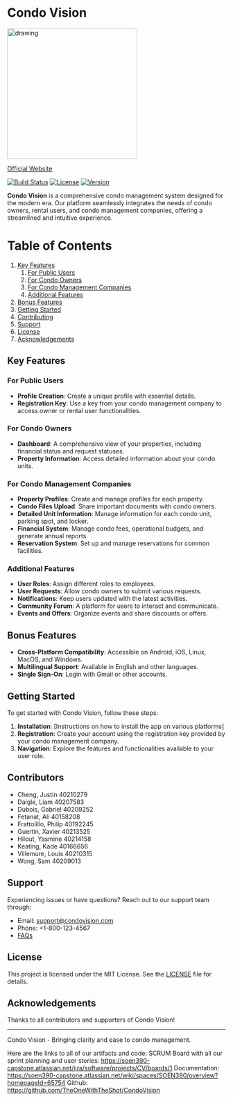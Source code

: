 # Condo Vision
<img src="./public/logoBright.png" alt="drawing" width="300"/>

[Official Website](https://condo-vision.vercel.app/)

[![Build Status](https://img.shields.io/badge/build-passing-brightgreen)](link_to_build_status)
[![License](https://img.shields.io/badge/license-MIT-blue)](link_to_license)
[![Version](https://img.shields.io/badge/version-1.0.0-red)](link_to_version)

**Condo Vision** is a comprehensive condo management system designed for the modern era. Our platform seamlessly integrates the needs of condo owners, rental users, and condo management companies, offering a streamlined and intuitive experience.

# Table of Contents
1. [Key Features](#key-features)
    1. [For Public Users](#for-public-users)
    2. [For Condo Owners](#for-condo-owners)
    3. [For Condo Management Companies](#for-condo-management-companies)
    4. [Additional Features](#additional-features)
2. [Bonus Features](#bonus-features)
3. [Getting Started](#getting-started)
4. [Contributing](#contributors)
5. [Support](#support)
6. [License](#license)
7. [Acknowledgements](#acknowledgements)

## Key Features

### For Public Users
- **Profile Creation**: Create a unique profile with essential details.
- **Registration Key**: Use a key from your condo management company to access owner or rental user functionalities.

### For Condo Owners
- **Dashboard**: A comprehensive view of your properties, including financial status and request statuses.
- **Property Information**: Access detailed information about your condo units.

### For Condo Management Companies
- **Property Profiles**: Create and manage profiles for each property.
- **Condo Files Upload**: Share important documents with condo owners.
- **Detailed Unit Information**: Manage information for each condo unit, parking spot, and locker.
- **Financial System**: Manage condo fees, operational budgets, and generate annual reports.
- **Reservation System**: Set up and manage reservations for common facilities.

### Additional Features
- **User Roles**: Assign different roles to employees.
- **User Requests**: Allow condo owners to submit various requests.
- **Notifications**: Keep users updated with the latest activities.
- **Community Forum**: A platform for users to interact and communicate.
- **Events and Offers**: Organize events and share discounts or offers.

## Bonus Features
- **Cross-Platform Compatibility**: Accessible on Android, iOS, Linux, MacOS, and Windows.
- **Multilingual Support**: Available in English and other languages.
- **Single Sign-On**: Login with Gmail or other accounts.

## Getting Started
To get started with Condo Vision, follow these steps:

1. **Installation**: [Instructions on how to install the app on various platforms]
2. **Registration**: Create your account using the registration key provided by your condo management company.
3. **Navigation**: Explore the features and functionalities available to your user role.

## Contributors
- Cheng, Justin 40210279
- Daigle, Liam 40207583
- Dubois, Gabriel 40209252
- Fetanat, Ali 40158208
- Frattolillo, Philip 40192245
- Guertin, Xavier 40213525
- Hilout, Yasmine 40214158
- Keating, Kade 40166656
- Villemure, Louis 40210315
- Wong, Sam 40209013

## Support
Experiencing issues or have questions? Reach out to our support team through:
- Email: support@condovision.com
- Phone: +1-800-123-4567
- [FAQs](link_to_faqs)

## License
This project is licensed under the MIT License. See the [LICENSE](link_to_license_file) file for details.

## Acknowledgements
Thanks to all contributors and supporters of Condo Vision!

---

Condo Vision - Bringing clarity and ease to condo management.




Here are the links to all of our artifacts and code:
SCRUM Board with all our sprint planning and user stories:
https://soen390-capstone.atlassian.net/jira/software/projects/CV/boards/1
Documentation:
https://soen390-capstone.atlassian.net/wiki/spaces/SOEN390/overview?homepageId=65754
Github:
https://github.com/TheOneWithTheShot/CondoVision
